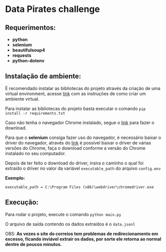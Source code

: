 # Data Pirates challenge

## Requerimentos:

* **python**
* **selenium**
* **beautifulsoup4**
* **requests**
* **python-dotenv**

## Instalação de ambiente:

È recomendado instalar as bibliotecas do projeto através da criação de uma virtual environment, acesse [link](https://packaging.python.org/guides/installing-using-pip-and-virtual-environments/#creating-a-virtual-environment) com as instruções de como criar um ambiente virtual. 

Para instalar as bibliotecas do projeto basta executar o comando `pip install -r requirements.txt`

Caso não tenha o navegador Chrome instalado, segue o [link](https://www.google.com/intl/pt-BR/chrome/) para fazer o download.

Para que o **selenium** consiga fazer uso do navegador, é necessário baixar o driver do navegador, através do [link](https://chromedriver.storage.googleapis.com/index.html) é possível baixar o driver de várias versões do Chrome, faça o download conforme a versão do Chrome instalado no seu computador.

Depois de ter feito o download do driver, insira o caminho o qual foi extraído o driver no valor da variável `executable_path` do arquivo `config.env`

**Exemplo:**

`executable_path = C:\Program Files (x86)\webdriver\chromedriver.exe`

## Execução:

Para rodar o projeto, execute o comando `python main.py`

O arquivo de saída contendo os dados extraídos é o `data.jsonl`

OBS: **As vezes o site do correios tem problemas de redirecionamento em excesso, ficando inviável extrair os dados, por sorte ele retorna ao normal dentre de poucos minutos.**